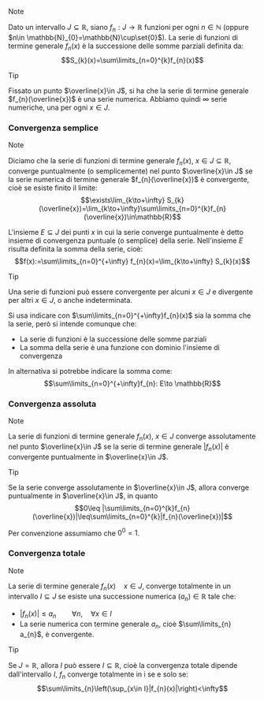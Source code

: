 >[!note]
>Dato un intervallo $J\subseteq\mathbb{R}$, siano $f_{n}:J\to\mathbb{R}$ funzioni per ogni $n\in\mathbb{N}$ (oppure $n\in \mathbb{N}_{0}=\mathbb{N}\cup\set{0}$). La serie di funzioni di termine generale $f_{n}(x)$ è la successione delle somme parziali definita da: $$S_{k}(x)=\sum\limits_{n=0}^{k}f_{n}(x)$$

>[!tip]
>Fissato un punto $\overline{x}\in J$, si ha che la serie di termine generale $f_{n}(\overline{x})$ è una serie numerica. Abbiamo quindi $\infty$ serie numeriche, una per ogni $x\in J$. 

### Convergenza semplice
>[!note]
>Diciamo che la serie di funzioni di termine generale $f_{n}(x)$, $x\in J\subseteq\mathbb{R}$, converge puntualmente (o semplicemente) nel punto $\overline{x}\in J$ se la serie numerica di termine generale $f_{n}(\overline{x})$ è convergente, cioè se esiste finito il limite: $$\exists\lim_{k\to+\infty} S_{k}(\overline{x})=\lim_{k\to+\infty}\sum\limits_{n=0}^{k}f_{n}(\overline{x})\in\mathbb{R}$$
>
>L'insieme $E\subseteq J$ dei punti $x$ in cui la serie converge puntualmente è detto insieme di convergenza puntuale (o semplice) della serie. Nell'insieme $E$ risulta definita la somma della serie, cioè: $$f(x):=\sum\limits_{n=0}^{+\infty} f_{n}(x)=\lim_{k\to+\infty} S_{k}(x)$$

>[!tip]
>Una serie di funzioni può essere convergente per alcuni $x\in J$ e divergente per altri $x\in J$, o anche indeterminata.

Si usa indicare con $\sum\limits_{n=0}^{+\infty}f_{n}(x)$ sia la somma che la serie, però si intende comunque che:
- La serie di funzioni è la successione delle somme parziali
- La somma della serie è una funzione con dominio l'insieme di convergenza

In alternativa si potrebbe indicare la somma come: $$\sum\limits_{n=0}^{+\infty}f_{n}: E\to \mathbb{R}$$
### Convergenza assoluta
>[!note]
>La serie di funzioni di termine generale $f_{n}(x)$, $x\in J$ converge assolutamente nel punto $\overline{x}\in J$ se la serie di termine generale $|f_{n}(x)|$ è convergente puntualmente in $\overline{x}\in J$.

>[!tip]
>Se la serie converge assolutamente in $\overline{x}\in J$, allora converge puntualmente in $\overline{x}\in J$, in quanto $$0\leq |\sum\limits_{n=0}^{k}f_{n}(\overline{x})|\leq\sum\limits_{n=0}^{k}|f_{n}(\overline{x})|$$

Per convenzione assumiamo che $0^{0}=1$.

### Convergenza totale
>[!note]
>La serie di termine generale $f_{n}(x)\quad x\in J$, converge totalmente in un intervallo $I\subseteq J$ se esiste una successione numerica $(a_{n})\in\mathbb{R}$ tale che:
>- $|f_{n}(x)|\leq a_{n}\qquad \forall n,\quad\forall x\in I$
>- La serie numerica con termine generale $a_{n}$, cioè $\sum\limits_{n} a_{n}$, è convergente.

>[!tip]
>Se $J=\mathbb{R}$, allora $I$ può essere $I\subseteq\mathbb{R}$, cioè la convergenza totale dipende dall'intervallo $I$, $f_{n}$ converge totalmente in i se e solo se: $$\sum\limits_{n}\left(\sup_{x\in I}|f_{n}(x)|\right)<\infty$$

